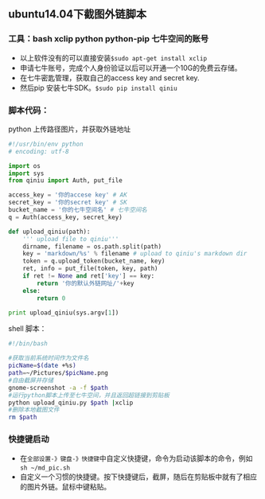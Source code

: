 
## ubuntu14.04下截图外链脚本
### 工具：bash xclip python python-pip 七牛空间的账号
- 以上软件没有的可以直接安装`$sudo apt-get install xclip`
- 申请七牛账号，完成个人身份验证以后可以开通一个10G的免费云存储。
- 在七牛密匙管理，获取自己的access key and secret key.
- 然后pip 安装七牛SDK。`$sudo pip install qiniu`


### 脚本代码：
python 上传路径图片，并获取外链地址
```Python
#!/usr/bin/env python
# encoding: utf-8

import os
import sys
from qiniu import Auth, put_file

access_key = '你的accese key' # AK
secret_key = '你的secret key' # SK
bucket_name = '你的七牛空间名' # 七牛空间名
q = Auth(access_key, secret_key)

def upload_qiniu(path):
    ''' upload file to qiniu'''
    dirname, filename = os.path.split(path)
    key = 'markdown/%s' % filename # upload to qiniu's markdown dir
    token = q.upload_token(bucket_name, key)
    ret, info = put_file(token, key, path)
    if ret != None and ret['key'] == key:
        return '你的默认外链网址/'+key
    else:
        return 0

print upload_qiniu(sys.argv[1])
```
shell 脚本：
```bash
#!/bin/bash

#获取当前系统时间作为文件名
picName=$(date +%s)
path=~/Pictures/$picName.png
#自由截屏并存储
gnome-screenshot -a -f $path
#运行python脚本上传至七牛空间，并且返回超链接到剪贴板
python upload_qiniu.py $path |xclip
#删除本地截图文件
rm $path
```
### 快捷键启动
- 在`全部设置-》键盘-》快捷键`中自定义快捷键，命令为启动该脚本的命令，例如`sh ~/md_pic.sh`
- 自定义一个习惯的快捷键。按下快捷键后，截屏，随后在剪贴板中就有了相应的图片外链。鼠标中键粘贴。

